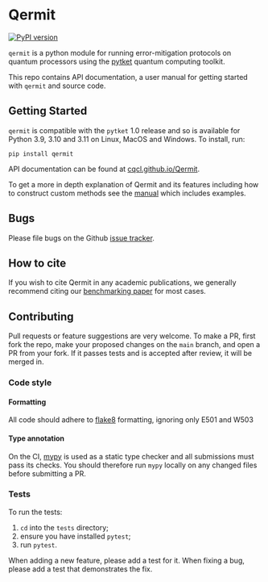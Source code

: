 # Qermit

[![PyPI version](https://badge.fury.io/py/qermit.svg)](https://badge.fury.io/py/qermit)

`qermit` is a python module for running error-mitigation protocols on quantum processors using the [pytket](https://docs.quantinuum.com/tket) quantum computing toolkit.

This repo contains API documentation, a user manual for getting started with `qermit` and source code.

## Getting Started

`qermit` is compatible with the `pytket` 1.0 release and so is available for Python 3.9, 3.10 and 3.11 on Linux, MacOS and Windows.
To install, run:

``pip install qermit``

API documentation can be found at [cqcl.github.io/Qermit](https://cqcl.github.io/Qermit).

To get a more in depth explanation of Qermit and its features including how to construct custom methods see the [manual](https://cqcl.github.io/Qermit/manual/) which includes examples.



## Bugs

Please file bugs on the Github
[issue tracker](https://github.com/CQCL/Qermit/issues).

## How to cite

If you wish to cite Qermit in any academic publications, we generally recommend citing our [benchmarking paper](https://doi.org/10.48550/arXiv.2204.09725) for most cases.

## Contributing

Pull requests or feature suggestions are very welcome. To make a PR, first fork the repo, make your proposed
changes on the `main` branch, and open a PR from your fork. If it passes
tests and is accepted after review, it will be merged in.

### Code style

#### Formatting

All code should adhere to [flake8](https://flake8.pycqa.org/en/latest/)
formatting, ignoring only E501 and W503

#### Type annotation

On the CI, [mypy](https://mypy.readthedocs.io/en/stable/) is used as a static
type checker and all submissions must pass its checks. You should therefore run
`mypy` locally on any changed files before submitting a PR. 

### Tests

To run the tests:

1. `cd` into the `tests` directory;
2. ensure you have installed `pytest`;
3. run `pytest`.

When adding a new feature, please add a test for it. When fixing a bug, please
add a test that demonstrates the fix.
